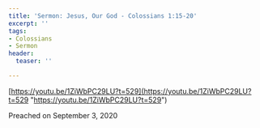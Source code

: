 ```yaml
---
title: 'Sermon: Jesus, Our God - Colossians 1:15-20'
excerpt: ''
tags:
- Colossians
- Sermon
header:
  teaser: ''

---
```

[https://youtu.be/1ZiWbPC29LU?t=529](https://youtu.be/1ZiWbPC29LU?t=529 "https://youtu.be/1ZiWbPC29LU?t=529")

Preached on September 3, 2020 
